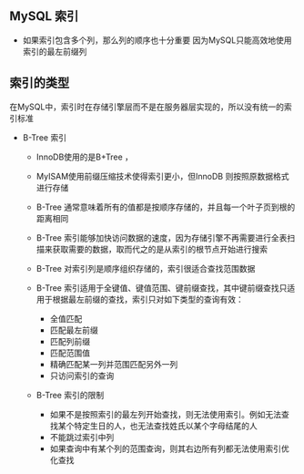 ## MySQL 索引

- 如果索引包含多个列，那么列的顺序也十分重要 因为MySQL只能高效地使用索引的最左前缀列

## 索引的类型

在MySQL中，索引时在存储引擎层而不是在服务器层实现的，所以没有统一的索引标准

- B-Tree 索引

    - InnoDB使用的是B+Tree ，
    - MyISAM使用前缀压缩技术使得索引更小，但InnoDB 则按照原数据格式进行存储
    - B-Tree 通常意味着所有的值都是按顺序存储的，并且每一个叶子页到根的距离相同
    - B-Tree 索引能够加快访问数据的速度，因为存储引擎不再需要进行全表扫描来获取需要的数据，取而代之的是从索引的根节点开始进行搜索
    - B-Tree 对索引列是顺序组织存储的，索引很适合查找范围数据
    - B-Tree 索引适用于全键值、键值范围、键前缀查找，其中键前缀查找只适用于根据最左前缀的查找，索引只对如下类型的查询有效：
      
      - 全值匹配
      - 匹配最左前缀
      - 匹配列前缀
      - 匹配范围值
      - 精确匹配某一列并范围匹配另外一列
      - 只访问索引的查询
      
    - B-Tree 索引的限制
        
        - 如果不是按照索引的最左列开始查找，则无法使用索引。例如无法查找某个特定生日的人，也无法查找姓氏以某个字母结尾的人
        - 不能跳过索引中列
        - 如果查询中有某个列的范围查询，则其右边所有列都无法使用索引优化查找
        
    
      
    
    



